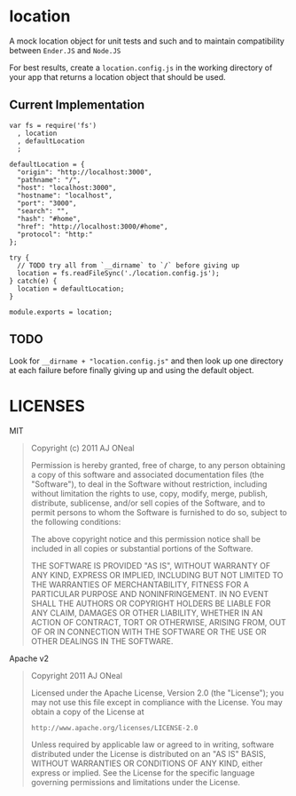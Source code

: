 location
====

A mock location object for unit tests and such and to maintain compatibility between `Ender.JS` and `Node.JS`

For best results, create a `location.config.js` in the working directory of your app that returns a location object that should be used.

Current Implementation
---

    var fs = require('fs')
      , location
      , defaultLocation
      ;

    defaultLocation = {
      "origin": "http://localhost:3000",
      "pathname": "/",
      "host": "localhost:3000",
      "hostname": "localhost",
      "port": "3000",
      "search": "",
      "hash": "#home",
      "href": "http://localhost:3000/#home",
      "protocol": "http:"
    };

    try {
      // TODO try all from `__dirname` to `/` before giving up
      location = fs.readFileSync('./location.config.js');
    } catch(e) {
      location = defaultLocation;
    }

    module.exports = location;

TODO
---

Look for `__dirname + "location.config.js"` and then look up one directory at each failure before finally giving up and using the default object.

LICENSES
===

MIT

> Copyright (c) 2011 AJ ONeal
>
> Permission is hereby granted, free of charge, to any person obtaining a copy of this software and associated documentation files (the "Software"), to deal in the Software without restriction, including without limitation the rights to use, copy, modify, merge, publish, distribute, sublicense, and/or sell copies of the Software, and to permit persons to whom the Software is furnished to do so, subject to the following conditions:
>
> The above copyright notice and this permission notice shall be included in all copies or substantial portions of the Software.
>
> THE SOFTWARE IS PROVIDED "AS IS", WITHOUT WARRANTY OF ANY KIND, EXPRESS OR IMPLIED, INCLUDING BUT NOT LIMITED TO THE WARRANTIES OF MERCHANTABILITY, FITNESS FOR A PARTICULAR PURPOSE AND NONINFRINGEMENT. IN NO EVENT SHALL THE AUTHORS OR COPYRIGHT HOLDERS BE LIABLE FOR ANY CLAIM, DAMAGES OR OTHER LIABILITY, WHETHER IN AN ACTION OF CONTRACT, TORT OR OTHERWISE, ARISING FROM, OUT OF OR IN CONNECTION WITH THE SOFTWARE OR THE USE OR OTHER DEALINGS IN THE SOFTWARE.

Apache v2

> Copyright 2011 AJ ONeal
>
> Licensed under the Apache License, Version 2.0 (the "License");
> you may not use this file except in compliance with the License.
> You may obtain a copy of the License at
>
>     http://www.apache.org/licenses/LICENSE-2.0
>
> Unless required by applicable law or agreed to in writing, software
> distributed under the License is distributed on an "AS IS" BASIS,
> WITHOUT WARRANTIES OR CONDITIONS OF ANY KIND, either express or implied.
> See the License for the specific language governing permissions and
> limitations under the License.
